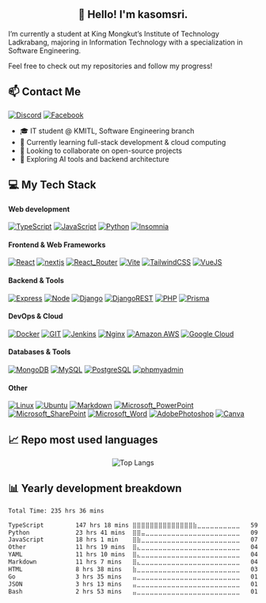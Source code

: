 <h2 align="center">👋 Hello! I'm kasomsri.</h2>

I’m currently a student at King Mongkut’s Institute of Technology Ladkrabang, majoring in Information Technology with a specialization in Software Engineering.

Feel free to check out my repositories and follow my progress!

## 📫 Contact Me

[![Discord](https://img.shields.io/badge/Discord-5865F2?style=for-the-badge&logo=discord&logoColor=white)](https://discordapp.com/users/715117973425356894)
[![Facebook](https://img.shields.io/badge/Facebook-1877F2?style=for-the-badge&logo=facebook&logoColor=white)](https://www.facebook.com/kanlsorn.somsrlagsornsang)

- 🎓 IT student @ KMITL, Software Engineering branch
- 🌱 Currently learning full-stack development & cloud computing
- 👯 Looking to collaborate on open-source projects
- 🧠 Exploring AI tools and backend architecture

## 💻 My Tech Stack

#### Web development

[![TypeScript](https://img.shields.io/badge/TypeScript-007ACC?style=for-the-badge&logo=typescript&logoColor=white)](https://www.typescriptlang.org)
[![JavaScript](https://img.shields.io/badge/JavaScript-323330?style=for-the-badge&logo=javascript&logoColor=F7DF1E)](https://developer.mozilla.org/en-US/docs/Web/JavaScript)
[![Python](https://img.shields.io/badge/Python-FFD43B?style=for-the-badge&logo=python&logoColor=blue)](https://www.python.org)
[![Insomnia](https://img.shields.io/badge/Insomnia-5849be?style=for-the-badge&logo=Insomnia&logoColor=white)](https://insomnia.rest)

#### Frontend & Web Frameworks

[![React](https://img.shields.io/badge/React-20232A?style=for-the-badge&logo=react&logoColor=61DAFB)](https://reactjs.org)
[![nextjs](https://img.shields.io/badge/next%20js-000000?style=for-the-badge&logo=nextdotjs&logoColor=white)](https://nextjs.org)
[![React_Router](https://img.shields.io/badge/React_Router-CA4245?style=for-the-badge&logo=react-router&logoColor=white)](https://reactrouter.com)
[![Vite](https://img.shields.io/badge/Vite-B73BFE?style=for-the-badge&logo=vite&logoColor=FFD62E)](https://vitejs.dev)
[![TailwindCSS](https://img.shields.io/badge/Tailwind_CSS-38B2AC?style=for-the-badge&logo=tailwind-css&logoColor=white)](https://tailwindcss.com)
[![VueJS](https://img.shields.io/badge/Vue%20js-35495E?style=for-the-badge&logo=vuedotjs&logoColor=4FC08D)](https://vuejs.org)

#### Backend & Tools

[![Express](https://img.shields.io/badge/Express%20js-000000?style=for-the-badge&logo=express&logoColor=white)](https://expressjs.com)
[![Node](https://img.shields.io/badge/Node%20js-339933?style=for-the-badge&logo=nodedotjs&logoColor=white)](https://nodejs.org)
[![Django](https://img.shields.io/badge/Django-092E20?style=for-the-badge&logo=django&logoColor=green)](https://www.djangoproject.com)
[![DjangoREST](https://img.shields.io/badge/django%20rest-ff1709?style=for-the-badge&logo=django&logoColor=white)](https://www.django-rest-framework.org)
[![PHP](https://img.shields.io/badge/PHP-777BB4?style=for-the-badge&logo=php&logoColor=white)](https://www.php.net)
[![Prisma](https://img.shields.io/badge/Prisma-3982CE?style=for-the-badge&logo=Prisma&logoColor=white)](https://www.prisma.io)


#### DevOps & Cloud

[![Docker](https://img.shields.io/badge/Docker-2CA5E0?style=for-the-badge&logo=docker&logoColor=white)](https://www.docker.com)
[![GIT](https://img.shields.io/badge/GIT-E44C30?style=for-the-badge&logo=git&logoColor=white)](https://git-scm.com)
[![Jenkins](https://img.shields.io/badge/Jenkins-D24939?style=for-the-badge&logo=Jenkins&logoColor=white)](https://www.jenkins.io)
[![Nginx](https://img.shields.io/badge/Nginx-009639?style=for-the-badge&logo=nginx&logoColor=white)](https://www.nginx.com)
[![Amazon AWS](https://img.shields.io/badge/Amazon_AWS-FF9900?style=for-the-badge&logo=amazonaws&logoColor=white)](https://aws.amazon.com)
[![Google Cloud](https://img.shields.io/badge/Google_Cloud-4285F4?style=for-the-badge&logo=google-cloud&logoColor=white)](https://cloud.google.com)


#### Databases & Tools

[![MongoDB](https://img.shields.io/badge/MongoDB-4EA94B?style=for-the-badge&logo=mongodb&logoColor=white)](https://www.mongodb.com)
[![MySQL](https://img.shields.io/badge/MySQL-005C84?style=for-the-badge&logo=mysql&logoColor=white)](https://www.mysql.com)
[![PostgreSQL](https://img.shields.io/badge/PostgreSQL-316192?style=for-the-badge&logo=postgresql&logoColor=white)](https://www.postgresql.org)
[![phpmyadmin](https://img.shields.io/badge/phpmyadmin-6C78AF?style=for-the-badge&logo=phpmyadmin&logoColor=white)](https://www.phpmyadmin.net)

#### Other

[![Linux](https://img.shields.io/badge/Linux-FCC624?style=for-the-badge&logo=linux&logoColor=black)](https://www.linux.org)
[![Ubuntu](https://img.shields.io/badge/Ubuntu-E95420?style=for-the-badge&logo=ubuntu&logoColor=white)](https://ubuntu.com)
[![Markdown](https://img.shields.io/badge/Markdown-000000?style=for-the-badge&logo=markdown&logoColor=white)](https://www.markdownguide.org)
[![Microsoft_PowerPoint](https://img.shields.io/badge/Microsoft_PowerPoint-B7472A?style=for-the-badge&logo=microsoft-powerpoint&logoColor=white)](https://www.microsoft.com/microsoft-365/powerpoint)
[![Microsoft_SharePoint](https://img.shields.io/badge/Microsoft_SharePoint-0078D4?style=for-the-badge&logo=microsoft-sharepoint&logoColor=white)](https://www.microsoft.com/microsoft-365/sharepoint)
[![Microsoft_Word](https://img.shields.io/badge/Microsoft_Word-2B579A?style=for-the-badge&logo=microsoft-word&logoColor=white)](https://www.microsoft.com/microsoft-365/word)
[![AdobePhotoshop](https://img.shields.io/badge/Adobe%20Photoshop-31A8FF?style=for-the-badge&logo=Adobe%20Photoshop&logoColor=black)](https://www.adobe.com/products/photoshop.html)
[![Canva](https://img.shields.io/badge/Canva-%2300C4CC.svg?&style=for-the-badge&logo=Canva&logoColor=white)](https://www.canva.com)


## 📈 Repo most used languages
<div align="center">

![Top Langs](https://github-readme-stats.vercel.app/api/top-langs/?username=bess11234&layout=donut-vertical)

</div>

## 📊 Yearly development breakdown

<!--START_SECTION:waka-->

```txt
Total Time: 235 hrs 36 mins

TypeScript         147 hrs 18 mins ⣿⣿⣿⣿⣿⣿⣿⣿⣿⣿⣿⣿⣿⣿⣷⣀⣀⣀⣀⣀⣀⣀⣀⣀⣀   59.66 %
Python             23 hrs 41 mins  ⣿⣿⣤⣀⣀⣀⣀⣀⣀⣀⣀⣀⣀⣀⣀⣀⣀⣀⣀⣀⣀⣀⣀⣀⣀   09.60 %
JavaScript         18 hrs 1 min    ⣿⣷⣀⣀⣀⣀⣀⣀⣀⣀⣀⣀⣀⣀⣀⣀⣀⣀⣀⣀⣀⣀⣀⣀⣀   07.30 %
Other              11 hrs 19 mins  ⣿⣄⣀⣀⣀⣀⣀⣀⣀⣀⣀⣀⣀⣀⣀⣀⣀⣀⣀⣀⣀⣀⣀⣀⣀   04.58 %
YAML               11 hrs 10 mins  ⣿⣄⣀⣀⣀⣀⣀⣀⣀⣀⣀⣀⣀⣀⣀⣀⣀⣀⣀⣀⣀⣀⣀⣀⣀   04.53 %
Markdown           11 hrs 7 mins   ⣿⣄⣀⣀⣀⣀⣀⣀⣀⣀⣀⣀⣀⣀⣀⣀⣀⣀⣀⣀⣀⣀⣀⣀⣀   04.51 %
HTML               8 hrs 38 mins   ⣷⣀⣀⣀⣀⣀⣀⣀⣀⣀⣀⣀⣀⣀⣀⣀⣀⣀⣀⣀⣀⣀⣀⣀⣀   03.50 %
Go                 3 hrs 35 mins   ⣤⣀⣀⣀⣀⣀⣀⣀⣀⣀⣀⣀⣀⣀⣀⣀⣀⣀⣀⣀⣀⣀⣀⣀⣀   01.45 %
JSON               3 hrs 13 mins   ⣤⣀⣀⣀⣀⣀⣀⣀⣀⣀⣀⣀⣀⣀⣀⣀⣀⣀⣀⣀⣀⣀⣀⣀⣀   01.30 %
Bash               2 hrs 53 mins   ⣤⣀⣀⣀⣀⣀⣀⣀⣀⣀⣀⣀⣀⣀⣀⣀⣀⣀⣀⣀⣀⣀⣀⣀⣀   01.17 %
```

<!--END_SECTION:waka-->
